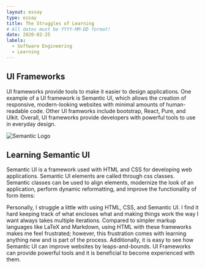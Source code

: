 ```yaml
---
layout: essay
type: essay
title: The Struggles of Learning
# All dates must be YYYY-MM-DD format!
date: 2020-02-25
labels:
  - Software Engineering
  - Learning
---
```


## UI Frameworks

UI frameworks provide tools to make it easier to design applications. One example of a UI framework is Semantic UI, which allows
the creation of responsive, modern-looking websites with minimal amounts of human-readable code. Other UI framworks include bootstrap,
React, Pure, and Ulkit. Overall, UI frameworks provide developers with powerful tools to use in everyday design.

<img class="ui centered image" src="https://react.semantic-ui.com/logo.png" alt="Semantic Logo">
  
## Learning Semantic UI

Semantic UI is a framework used with HTML and CSS for developing web applications. Semantic UI elements are called through css classes.
Semantic classes can be used to align elements, modernize the look of an application, perform dynamic reformatting, and improve the
functionality of form items:

Personally, I struggle a little with using HTML, CSS, and Semantic UI. I find it hard keeping track of what encloses what and making things work the way I want always takes multiple iterations. Compared to simpler markup languages like LaTeX and Markdown, using HTML with these frameworks makes me feel frustrated; however, this frustration comes with learning anything new and is part of the process. Additionally, it is easy to see how Semantic UI can improve websites by leaps-and-bounds. UI Frameworks can provide powerful tools and it is beneficial to become experienced with them.
